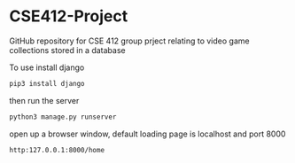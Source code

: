 # CSE412-Project
GitHub repository for CSE 412 group prject relating to video game collections stored in a database

To use install django
```bash
pip3 install django
```
then run the server
```bash
python3 manage.py runserver
```
open up a browser window, default loading page is localhost and port 8000
```bash
http:127.0.0.1:8000/home
```
